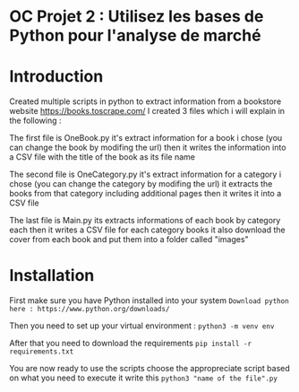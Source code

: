 # OC Projet 2 : Utilisez les bases de Python pour l'analyse de marché

# Introduction 
Created multiple scripts in python to extract information from a bookstore website https://books.toscrape.com/ I created 3 files which i will explain in the following : 

The first file is OneBook.py it's extract information for a book i chose (you can change the book by modifing the url)
then it writes the information into a CSV file with the title of the book as its file name

The second file is OneCategory.py it's extract information for a category i chose (you can change the category by modifing the url)
it extracts the books from that category including additional pages then it writes it into a CSV file

The last file is Main.py its extracts informations of each book by category each then it writes a CSV file for each category books
it also download the cover from each book and put them into a folder called "images" 

# Installation 

First make sure you have Python installed into your system 
``` Download python here : https://www.python.org/downloads/ ```

Then you need to set up your virtual environment : 
```python3 -m venv env```

After that you need to download the requirements
```pip install -r requirements.txt```

You are now ready to use the scripts choose the appropreciate script based on what you need to execute it write this 
```python3 "name of the file".py```



